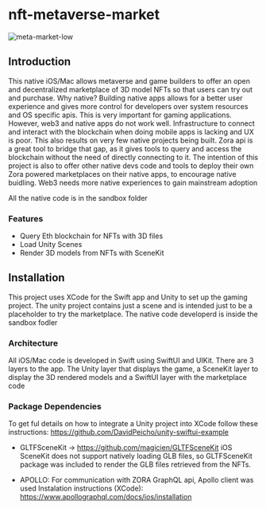 # nft-metaverse-market
![meta-market-low](https://user-images.githubusercontent.com/104182252/183294676-c8bf5065-0f62-435a-a224-c8ae182a820d.gif)

## Introduction
This native iOS/Mac allows metaverse and game builders to offer an open and decentralized marketplace of 3D model NFTs so that users can try out and purchase. 
Why native? Building native apps allows for a better user experience and gives more control for developers over system resources and OS specific apis. This is very important for gaming applications.
However, web3 and native apps do not work well. Infrastructure to connect and interact with the blockchain when doing mobile apps is lacking and UX is poor. This also results on very few native projects being built. Zora api is a great tool to bridge that gap, as it gives tools to query and access the blockchain without the need of directly connecting to it. 
The intention of this project is also to offer other native devs code and tools to deploy their own Zora powered marketplaces on their native apps, to encourage native buidling. Web3 needs more native experiences to gain mainstream adoption

All the native code is in the sandbox folder

### Features
* Query Eth blockchain for NFTs with 3D files
* Load Unity Scenes 
* Render 3D models from NFTs with SceneKit

## Installation
This project uses XCode for the Swift app and Unity to set up the gaming project.
The unity project contains just a scene and is intended just to be a placeholder to try the marketplace. 
The native code developerd is inside the sandbox fodler

### Architecture
All iOS/Mac code is developed in Swift using SwiftUI and UIKit. There are 3 layers to the app. The Unity layer that displays the game, a SceneKit layer to display the 3D rendered models and a SwiftUI layer with the marketplace code


### Package Dependencies
To get ful details on how to integrate a Unity project into XCode follow these instructions:
https://github.com/DavidPeicho/unity-swiftui-example

* GLTFSceneKit -> https://github.com/magicien/GLTFSceneKit
iOS SceneKit does not support natively loading GLB files, so GLTFSceneKit package was included to render the GLB files retrieved from the NFTs.


* APOLLO: For communication with ZORA GraphQL api, Apollo client was used
Instalation instructions (XCode):
https://www.apollographql.com/docs/ios/installation
